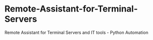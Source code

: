# Remote-Assistant-for-Terminal-Servers
Remote Assistant for Terminal Servers and IT tools - Python Automation
